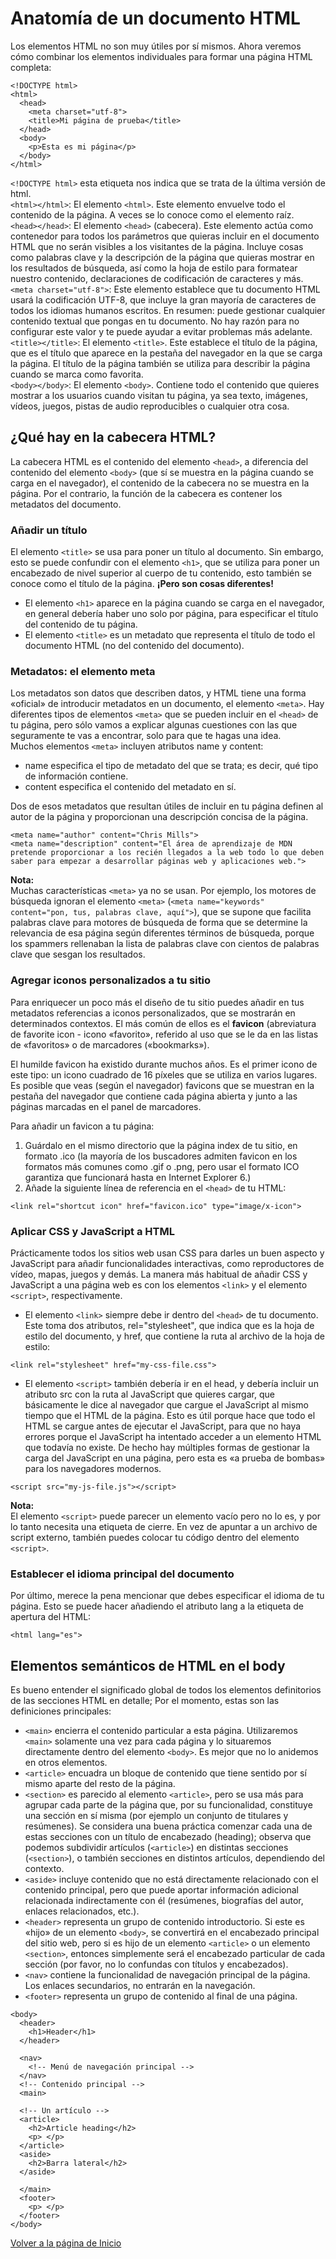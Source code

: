 # Anatomía de un documento HTML

Los elementos HTML no son muy útiles por sí mismos. Ahora veremos cómo combinar los elementos individuales para formar una página HTML completa:  
~~~
<!DOCTYPE html>
<html>
  <head>
    <meta charset="utf-8">
    <title>Mi página de prueba</title>
  </head>
  <body>
    <p>Esta es mi página</p>
  </body>
</html>
~~~

`<!DOCTYPE html>` esta etiqueta nos indica que se trata de la última versión de html.  
`<html></html>`: El elemento `<html>`. Este elemento envuelve todo el contenido de la página. A veces se lo conoce como el elemento raíz.  
`<head></head>`: El elemento `<head>` (cabecera). Este elemento actúa como contenedor para todos los parámetros que quieras incluir en el documento HTML que no serán visibles a los visitantes de la página. Incluye cosas como palabras clave y la descripción de la página que quieras mostrar en los resultados de búsqueda, así como la hoja de estilo para formatear nuestro contenido, declaraciones de codificación de caracteres y más.  
`<meta charset="utf-8">`: Este elemento establece que tu documento HTML usará la codificación UTF-8, que incluye la gran mayoría de caracteres de todos los idiomas humanos escritos. En resumen: puede gestionar cualquier contenido textual que pongas en tu documento. No hay razón para no configurar este valor y te puede ayudar a evitar problemas más adelante.  
`<title></title>`: El elemento `<title>`. Este establece el título de la página, que es el título que aparece en la pestaña del navegador en la que se carga la página. El título de la página también se utiliza para describir la página cuando se marca como favorita.  
`<body></body>`: El elemento `<body>`. Contiene todo el contenido que quieres mostrar a los usuarios cuando visitan tu página, ya sea texto, imágenes, vídeos, juegos, pistas de audio reproducibles o cualquier otra cosa.  

## ¿Qué hay en la cabecera HTML?

La cabecera HTML es el contenido del elemento `<head>`, a diferencia del contenido del elemento `<body>` (que sí se muestra en la página cuando se carga en el navegador), el contenido de la cabecera no se muestra en la página. Por el contrario, la función de la cabecera es contener los metadatos del documento.  

### Añadir un título

El elemento `<title>` se usa para poner un título al documento. Sin embargo, esto se puede confundir con el elemento `<h1>`, que se utiliza para poner un encabezado de nivel superior al cuerpo de tu contenido, esto también se conoce como el título de la página. **¡Pero son cosas diferentes!**  
- El elemento `<h1>` aparece en la página cuando se carga en el navegador, en general debería haber uno solo por página, para especificar el título del contenido de tu página.  
- El elemento `<title>` es un metadato que representa el título de todo el documento HTML (no del contenido del documento).

### Metadatos: el elemento meta

Los metadatos son datos que describen datos, y HTML tiene una forma «oficial» de introducir metadatos en un documento, el elemento `<meta>`. Hay diferentes tipos de elementos `<meta>` que se pueden incluir en el `<head>` de tu página, pero sólo vamos a explicar algunas cuestiones con las que seguramente te vas a encontrar, solo para que te hagas una idea.  
Muchos elementos `<meta>` incluyen atributos name y content:  
- name especifica el tipo de metadato del que se trata; es decir, qué tipo de información contiene.
- content especifica el contenido del metadato en sí.

Dos de esos metadatos que resultan útiles de incluir en tu página definen al autor de la página y proporcionan una descripción concisa de la página. 
~~~
<meta name="author" content="Chris Mills">
<meta name="description" content="El área de aprendizaje de MDN pretende proporcionar a los recién llegados a la web todo lo que deben saber para empezar a desarrollar páginas web y aplicaciones web.">
~~~
**Nota:**   
Muchas características `<meta>` ya no se usan. Por ejemplo, los motores de búsqueda ignoran el elemento `<meta>` (`<meta name="keywords" content="pon, tus, palabras clave, aquí">`), que se supone que facilita palabras clave para motores de búsqueda de forma que se determine la relevancia de esa página según diferentes términos de búsqueda, porque los spammers rellenaban la lista de palabras clave con cientos de palabras clave que sesgan los resultados.

### Agregar iconos personalizados a tu sitio

Para enriquecer un poco más el diseño de tu sitio puedes añadir en tus metadatos referencias a iconos personalizados, que se mostrarán en determinados contextos. El más común de ellos es el **favicon** (abreviatura de favorite icon - icono «favorito», referido al uso que se le da en las listas de «favoritos» o de marcadores («bookmarks»).

El humilde favicon ha existido durante muchos años. Es el primer icono de este tipo: un icono cuadrado de 16 píxeles que se utiliza en varios lugares. Es posible que veas (según el navegador) favicons que se muestran en la pestaña del navegador que contiene cada página abierta y junto a las páginas marcadas en el panel de marcadores.

Para añadir un favicon a tu página:
1. Guárdalo en el mismo directorio que la página index de tu sitio, en formato .ico (la mayoría de los buscadores admiten favicon en los formatos más comunes como .gif o .png, pero usar el formato ICO garantiza que funcionará hasta en Internet Explorer 6.)
2. Añade la siguiente línea de referencia en el `<head>` de tu HTML:  

~~~
<link rel="shortcut icon" href="favicon.ico" type="image/x-icon">
~~~

### Aplicar CSS y JavaScript a HTML

Prácticamente todos los sitios web usan CSS para darles un buen aspecto y JavaScript para añadir funcionalidades interactivas, como reproductores de vídeo, mapas, juegos y demás. La manera más habitual de añadir CSS y JavaScript a una página web es con los elementos `<link>` y el elemento `<script>`, respectivamente.
- El elemento `<link>` siempre debe ir dentro del `<head>` de tu documento. Este toma dos atributos, rel="stylesheet", que indica que es la hoja de estilo del documento, y href, que contiene la ruta al archivo de la hoja de estilo:   

~~~
<link rel="stylesheet" href="my-css-file.css">
~~~

- El elemento `<script>` también debería ir en el head, y debería incluir un atributo src con la ruta al JavaScript que quieres cargar, que básicamente le dice al navegador que cargue el JavaScript al mismo tiempo que el HTML de la página. Esto es útil porque hace que todo el HTML se cargue antes de ejecutar el JavaScript, para que no haya errores porque el JavaScript ha intentado acceder a un elemento HTML que todavía no existe. De hecho hay múltiples formas de gestionar la carga del JavaScript en una página, pero esta es «a prueba de bombas» para los navegadores modernos.

~~~
<script src="my-js-file.js"></script>
~~~

**Nota:**  
El elemento `<script>` puede parecer un elemento vacío pero no lo es, y por lo tanto necesita una etiqueta de cierre. En vez de apuntar a un archivo de script externo, también puedes colocar tu código dentro del elemento `<script>`.

### Establecer el idioma principal del documento
Por último, merece la pena mencionar que debes especificar el idioma de tu página. Esto se puede hacer añadiendo el atributo lang a la etiqueta de apertura del HTML:
~~~
<html lang="es">
~~~

## Elementos semánticos de HTML en el body 

Es bueno entender el significado global de todos los elementos definitorios de las secciones HTML en detalle; Por el momento, estas son las definiciones principales:
- `<main>` encierra el contenido particular a esta página. Utilizaremos `<main>` solamente una vez para cada página y lo situaremos directamente dentro del elemento `<body>`. Es mejor que no lo anidemos en otros elementos.
- `<article>` encuadra un bloque de contenido que tiene sentido por sí mismo aparte del resto de la página.
- `<section>` es parecido al elemento `<article>`, pero se usa más para agrupar cada parte de la página que, por su funcionalidad, constituye una sección en sí misma (por ejemplo un conjunto de titulares y resúmenes). Se considera una buena práctica comenzar cada una de estas secciones con un título de encabezado (heading); observa que podemos subdividir artículos (`<article>`) en distintas secciones (`<section>`), o también secciones en distintos artículos, dependiendo del contexto.
- `<aside>` incluye contenido que no está directamente relacionado con el contenido principal, pero que puede aportar información adicional relacionada indirectamente con él (resúmenes, biografías del autor, enlaces relacionados, etc.).
- `<header>` representa un grupo de contenido introductorio. Si este es «hijo» de un elemento `<body>`, se convertirá en el encabezado principal del sitio web, pero si es hijo de un elemento `<article>` o un elemento `<section>`, entonces simplemente será el encabezado particular de cada sección (por favor, no lo confundas con títulos y encabezados).
- `<nav>` contiene la funcionalidad de navegación principal de la página. Los enlaces secundarios, no entrarán en la navegación.
- `<footer>` representa un grupo de contenido al final de una página.

~~~
<body>
  <header>
    <h1>Header</h1>
  </header>

  <nav>
    <!-- Menú de navegación principal -->
  </nav>
  <!-- Contenido principal -->
  <main>

  <!-- Un artículo -->
  <article>
    <h2>Article heading</h2>
    <p> </p>
  </article>
  <aside>
    <h2>Barra lateral</h2>
  </aside>

  </main>
  <footer>
    <p> </p>
  </footer>
</body>
~~~

[Volver a la página de Inicio](index.md)  
